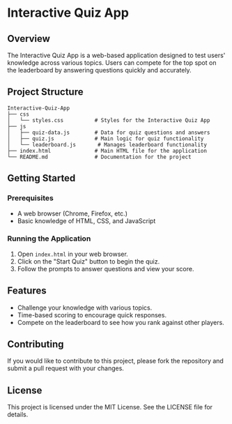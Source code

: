 # Interactive Quiz App

## Overview
The Interactive Quiz App is a web-based application designed to test users' knowledge across various topics. Users can compete for the top spot on the leaderboard by answering questions quickly and accurately.

## Project Structure
```
Interactive-Quiz-App
├── css
│   └── styles.css          # Styles for the Interactive Quiz App
├── js
│   ├── quiz-data.js        # Data for quiz questions and answers
│   ├── quiz.js             # Main logic for quiz functionality
│   └── leaderboard.js       # Manages leaderboard functionality
├── index.html              # Main HTML file for the application
└── README.md               # Documentation for the project
```

## Getting Started

### Prerequisites
- A web browser (Chrome, Firefox, etc.)
- Basic knowledge of HTML, CSS, and JavaScript

### Running the Application
1. Open `index.html` in your web browser.
2. Click on the "Start Quiz" button to begin the quiz.
3. Follow the prompts to answer questions and view your score.

## Features
- Challenge your knowledge with various topics.
- Time-based scoring to encourage quick responses.
- Compete on the leaderboard to see how you rank against other players.

## Contributing
If you would like to contribute to this project, please fork the repository and submit a pull request with your changes.

## License
This project is licensed under the MIT License. See the LICENSE file for details.
